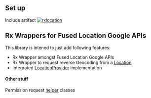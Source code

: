 ## Set up

Include artifact [![rxlocation](https://img.shields.io/badge/dynamic/json.svg?color=blue&label=common&query=name&url=https%3A%2F%2Fapi.bintray.com%2Fpackages%2Finqbarna-oss%2Futilities%2Frxlocation%2Fversions%2F_latest)](https://bintray.com/inqbarna-oss/utilities/rxlocation/_latestVersion)

## Rx Wrappers for Fused Location Google APIs

This library is intened to just add following features:

- Rx Wrapper amongst Fused Location Google APIs
- Rx Wrapper to request reverse Geocoding from a [Location](https://developer.android.com/reference/android/location/Location.html)
- Integrated [LocationProvider](https://developer.android.com/reference/android/location/LocationProvider.html) implementation

#### Other stuff

Permission request [helper](docs/Permissions.md) classes
